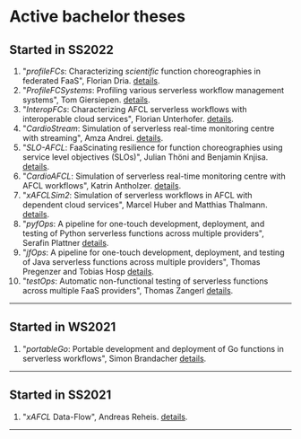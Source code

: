 # Active bachelor theses

## Started in SS2022

1. "*profileFCs*: Characterizing *scientific* function choreographies in federated FaaS", Florian Dria. [details](./profileFCSs.md).
1. "*ProfileFCSystems*: Profiling various serverless workflow management systems", Tom Giersiepen. [details](./profileFCSystems.md).
1. "*InteropFCs*: Characterizing AFCL serverless workflows with interoperable cloud services", Florian Unterhofer. [details](./InteropFCs.md).
1. "*CardioStream*: Simulation of serverless real-time monitoring centre with streaming", Amza Andrei. [details](./CardioStream.md).
1. "*SLO-AFCL*: FaaScinating resilience for function choreographies using service level objectives (SLOs)", Julian Thöni and Benjamin Knjisa. [details](./SLO-AFCL.md).
1. "*CardioAFCL*: Simulation of serverless real-time monitoring centre with AFCL workflows", Katrin Antholzer. [details](./CardioAFCL.md).
1. "*xAFCLSim2*: Simulation of serverless workflows in AFCL with dependent cloud services", Marcel Huber and Matthias Thalmann. [details](./xAFCLSim2.md).
1. "*pyfOps*: A pipeline for one-touch development, deployment, and testing of Python serverless functions across multiple providers", Serafin Plattner [details](./pyfOps.md).
1. "*jfOps*: A pipeline for one-touch development, deployment, and testing of Java serverless functions across multiple providers", Thomas Pregenzer and Tobias Hosp [details](./jfOps.md).
1. "*testOps*: Automatic non-functional testing of serverless functions across multiple FaaS providers", Thomas Zangerl [details](./testOps.md).
---

## Started in WS2021

1. "*portableGo*: Portable development and deployment of Go functions in serverless workflows", Simon Brandacher [details](./portableGo.md).
---

## Started in SS2021

1. "*xAFCL* Data-Flow", Andreas Reheis. [details](./xAFCLDataFlow.md).
---

